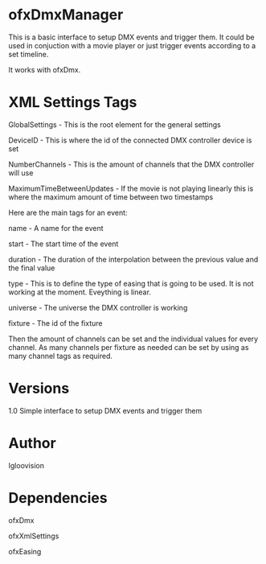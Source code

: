 ofxDmxManager
============

This is a basic interface to setup DMX events and trigger them. It could be used in conjuction with a movie player or just trigger events according to a set timeline. 

It works with ofxDmx. 

# XML Settings Tags

GlobalSettings - This is the root element for the general settings

DeviceID - This is where the id of the connected DMX controller device is set

NumberChannels - This is the amount of channels that the DMX controller will use

MaximumTimeBetweenUpdates - If the movie is not playing linearly this is where the maximum amount of time between two timestamps 

Here are the main tags for an event:

name - A name for the event

start - The start time of the event

duration - The duration of the interpolation between the previous value and the final value

type - This is to define the type of easing that is going to be used. It is not working at the moment. Eveything is linear. 

universe - The universe the DMX controller is working

fixture - The id of the fixture 

Then the amount of channels can be set and the individual values for every channel. As many channels per fixture as needed can be set by using as many channel tags as required.
 
# Versions

1.0 Simple interface to setup DMX events and trigger them

# Author

Igloovision

# Dependencies

ofxDmx

ofxXmlSettings

ofxEasing
